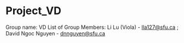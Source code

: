 # Project_VD
Group name: VD
List of Group Members: Li Lu (Viola) - lla127@sfu.ca ; David Ngoc Nguyen - dnnguyen@sfu.ca
